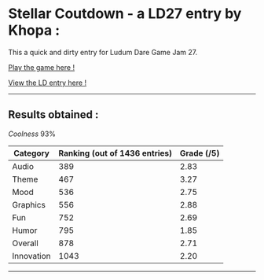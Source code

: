 Stellar Coutdown - a LD27 entry by Khopa :
==========================================

This a quick and dirty entry for Ludum Dare Game Jam 27. 

[Play the game here !](https://dl.dropboxusercontent.com/u/207462510/KhopaGame/LD27/war/index.html)

[View the LD entry here !](http://ludumdare.com/compo/ludum-dare-27/?action=preview&uid=20553)

***

Results obtained : 
------------------

*Coolness*	93%

| Category  | Ranking (out of 1436 entries)     | Grade (/5) |
| ----------- | ------------------------------- | ---------- |
|	Audio	      | 389                             | 2.83       |
|	Theme	      | 467                             | 3.27       |
|	Mood	      | 536                             | 2.75       |
|	Graphics    | 556                             | 2.88       |
|	Fun	        | 752                             | 2.69       |
|	Humor	      | 795                             | 1.85       |
|	Overall	    | 878                             | 2.71       |
|	Innovation  | 1043                            | 2.20       |

***

